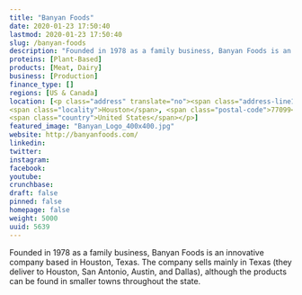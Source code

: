 ```yaml
---
title: "Banyan Foods"
date: 2020-01-23 17:50:40
lastmod: 2020-01-23 17:50:40
slug: /banyan-foods
description: "Founded in 1978 as a family business, Banyan Foods is an innovative company based in Houston, Texas. The company sells mainly in Texas (they deliver to Houston, San Antonio, Austin, and Dallas), although the products can be found in smaller towns throughout the state."
proteins: [Plant-Based]
products: [Meat, Dairy]
business: [Production]
finance_type: []
regions: [US & Canada]
location: [<p class="address" translate="no"><span class="address-line1">Wilcrest Drive</span><br>
<span class="locality">Houston</span>, <span class="postal-code">77099</span><br>
<span class="country">United States</span></p>]
featured_image: "Banyan_Logo_400x400.jpg"
website: http://banyanfoods.com/
linkedin: 
twitter: 
instagram: 
facebook: 
youtube: 
crunchbase: 
draft: false
pinned: false
homepage: false
weight: 5000
uuid: 5639
---
```

Founded in 1978 as a family business, Banyan Foods is an innovative company based in Houston, Texas. The company sells mainly in Texas (they deliver to Houston, San Antonio, Austin, and Dallas), although the products can be found in smaller towns throughout the state.
